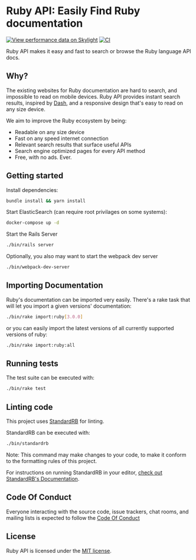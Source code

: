 # Ruby API: Easily Find Ruby documentation

[![View performance data on Skylight](https://badges.skylight.io/status/k1noEyWLdXuJ.svg)](https://oss.skylight.io/app/applications/k1noEyWLdXuJ)
[![CI](https://github.com/rubyapi/rubyapi/workflows/CI/badge.svg?branch=master)](https://github.com/rubyapi/rubyapi/actions?query=workflow%3ACI+branch%3Amaster)

Ruby API makes it easy and fast to search or browse the Ruby language API docs.

## Why?

The existing websites for Ruby documentation are hard to search, and impossible to read on mobile devices.
Ruby API provides instant search results, inspired by [Dash](http://kapeli.com/dash),
and a responsive design that's easy to read on any size device.

We aim to improve the Ruby ecosystem by being:

* Readable on any size device
* Fast on any speed internet connection
* Relevant search results that surface useful APIs
* Search engine optimized pages for every API method
* Free, with no ads. Ever.

## Getting started

Install dependencies:

```sh
bundle install && yarn install
```

Start ElasticSearch (can require root privilages on some systems):

```sh
docker-compose up -d
```

Start the Rails Server

```sh
./bin/rails server
```

Optionally, you also may want to start the webpack dev server

```sh
./bin/webpack-dev-server
```

## Importing Documentation

Ruby's documentation can be imported very easily.
There's a rake task that will let you import a given versions' documentation:

```sh
./bin/rake import:ruby[3.0.0]
```

or you can easily import the latest versions of all currently supported versions of ruby:

```sh
./bin/rake import:ruby:all
```

## Running tests

The test suite can be executed with:

```sh
./bin/rake test
```

## Linting code

This project uses [StandardRB](https://github.com/testdouble/standard) for linting.

StandardRB can be executed with:

```sh
./bin/standardrb
```

Note: This command may make changes to your code, to make it conform to the formatting rules of
this project.

For instructions on running StandardRB in your editor, [check out StandardRB's Documentation](https://github.com/testdouble/standard#how-do-i-run-standard-in-my-editor).

## Code Of Conduct

Everyone interacting with the source code, issue trackers, chat rooms, and mailing lists is expected to follow the [Code Of Conduct](https://github.com/rubyapi/rubyapi/blob/master/CODE_OF_CONDUCT.md)

## License

Ruby API is licensed under the [MIT license](https://github.com/rubyapi/rubyapi/blob/master/LICENSE.md).
